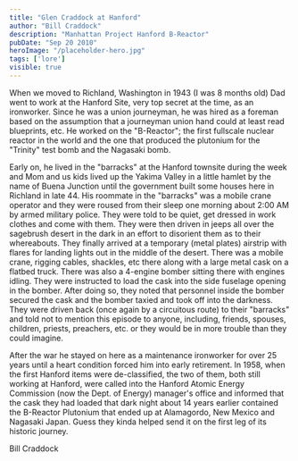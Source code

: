 ```yaml
---
title: "Glen Craddock at Hanford"
author: "Bill Craddock"
description: "Manhattan Project Hanford B-Reactor"
pubDate: "Sep 20 2010"
heroImage: "/placeholder-hero.jpg"
tags: ['lore']
visible: true
---
```

When we moved to Richland, Washington in 1943 (I was 8 months old) Dad went to work at the Hanford Site, very top secret at the time, as an ironworker.  Since he was a union journeyman, he was hired as a foreman based on the assumption that a journeyman union hand could at least read blueprints, etc.  He worked on the "B-Reactor"; the first fullscale nuclear reactor in the world and the one that produced the plutonium for the "Trinity" test bomb and the Nagasaki bomb.

Early on, he lived in the "barracks" at the Hanford townsite during the week and Mom and us kids lived up the Yakima Valley in a little hamlet by the name of Buena Junction until the government built some houses here in Richland in late 44. His roommate in the "barracks" was a mobile crane operator and they were roused from their sleep one morning about 2:00 AM by armed military police. They were told to be quiet, get dressed in work clothes and come with them.  They were then driven in jeeps all over the sagebrush desert in the dark in an effort to disorient them as to their whereabouts.  They finally arrived at a temporary (metal plates) airstrip with flares for landing lights out in the middle of the desert.  There was a mobile crane, rigging cables, shackles, etc there along with a large metal cask on a flatbed truck.  There was also a 4-engine bomber sitting there with engines idling.  They were instructed to load the cask into the side fuselage opening in the bomber.  After doing so, they noted that personnel inside the bomber secured the cask and the bomber taxied and took off into the darkness.  They were driven back (once again by a circuitous route) to their "barracks" and told not to mention this episode to anyone, including, friends, spouses, children, priests, preachers, etc. or they would be in more trouble than they could imagine.

After the war he stayed on here as a maintenance ironworker for over 25 years until a heart condition forced him into early retirement. In 1958, when the first Hanford items were de-classified, the two of them, both still working at Hanford, were called into the Hanford Atomic Energy Commission (now the Dept. of Energy) manager's office and informed that the cask they had loaded that dark night about 14 years earlier contained the B-Reactor Plutonium that ended up at Alamagordo, New Mexico and Nagasaki Japan.  Guess they kinda helped send it on the first leg of its historic journey.

Bill Craddock
